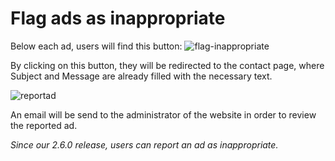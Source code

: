 # Flag ads as inappropriate



Below each ad, users will find this button:
![flag-inappropriate](https://user-images.githubusercontent.com/55290441/80600813-9e2efa00-8a35-11ea-853f-58f77bf2d098.png)


By clicking on this button, they will be redirected to the contact page, where Subject and Message are already filled with the necessary text.

![reportad](https://raw.githubusercontent.com/yclas/guides/master/images/report%20ad.jpg)

An email will be send to the administrator of the website in order to review the reported ad.
  
 
*Since our 2.6.0 release, users can report an ad as inappropriate.*
